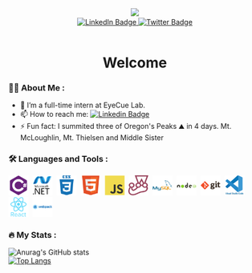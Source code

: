<div id="header" align="center">
  <img src="https://media.giphy.com/media/gjrYDwbjnK8x36xZIO/giphy.gif" width="200"/>
</div>
<div id="badges" align="center">
  <a href="https://www.linkedin.com/in/mark-mcconnell1/">
    <img src="https://img.shields.io/badge/LinkedIn-blue?style=for-the-badge&logo=linkedin&logoColor=white" alt="LinkedIn Badge"/>
  </a>
  <a href="https://twitter.com/MarksProgram">
    <img src="https://img.shields.io/badge/Twitter-blue?style=for-the-badge&logo=twitter&logoColor=white" alt="Twitter Badge"/>
  </a>
  <br><img src="https://komarev.com/ghpvc/?username=amarkmcconn&style=flat-square&color=blue" alt=""/>
</div>
<h1 align="center">
  Welcome
<!--   <img src="https://media.giphy.com/media/hvRJCLFzcasrR4ia7z/giphy.gif" width="5px"/> -->
</h1>

### 👨‍💻 About Me :
- :telescope: I’m a full-time intern at EyeCue Lab.
- 📫 How to reach me: [![Linkedin Badge](https://img.shields.io/badge/LinkedIn-blue?style=flat&logo=Linkedin&logoColor=white)](https://www.linkedin.com/in/mark-mcconnell1/)
- ⚡ Fun fact: I summited three of Oregon's Peaks ⛰️ in 4 days. Mt. McLoughlin, Mt. Thielsen and Middle Sister
### :hammer_and_wrench: Languages and Tools :
<div>
  <img src="https://github.com/devicons/devicon/blob/master/icons/csharp/csharp-plain.svg" title="C#" width="40" height="40"/>&nbsp;
  <img src="https://github.com/devicons/devicon/blob/master/icons/dot-net/dot-net-original-wordmark.svg" title"donNet" width="40" height="40"/>&nbsp;
  <img src="https://github.com/devicons/devicon/blob/master/icons/css3/css3-plain-wordmark.svg"  title="CSS3" alt="CSS" width="40" height="40"/>&nbsp;
  <img src="https://github.com/devicons/devicon/blob/master/icons/html5/html5-original.svg" title="HTML5" alt="HTML" width="40" height="40"/>&nbsp;
  <img src="https://github.com/devicons/devicon/blob/master/icons/javascript/javascript-original.svg" title="JavaScript" alt="JavaScript" width="40" height="40"/>&nbsp;
  <img src="https://github.com/devicons/devicon/blob/master/icons/jest/jest-plain.svg" title"Jest" width="40" height="40"/>&nbsp;
  <img src="https://github.com/devicons/devicon/blob/master/icons/mysql/mysql-original-wordmark.svg" title="MySQL"  alt="MySQL" width="40" height="40"/>&nbsp;
  <img src="https://github.com/devicons/devicon/blob/master/icons/nodejs/nodejs-original-wordmark.svg" title="NodeJS" alt="NodeJS" width="40" height="40"/>&nbsp;
  <img src="https://github.com/devicons/devicon/blob/master/icons/git/git-original-wordmark.svg" title="Git" **alt="Git" width="40" height="40"/>&nbsp;
  <img src="https://github.com/devicons/devicon/blob/master/icons/vscode/vscode-original-wordmark.svg" title="VsCode" width="40" height="40"/>&nbsp;
  <img src="https://github.com/devicons/devicon/blob/master/icons/react/react-original-wordmark.svg" title="React" alt="React" width="40" height="40"/>&nbsp;
  <img src="https://github.com/devicons/devicon/blob/master/icons/webpack/webpack-original-wordmark.svg" title="Webpack width="40" height="40"/>&nbsp;
</div>

### :fire: My Stats :
![Anurag's GitHub stats](https://github-readme-stats.vercel.app/api?username=amarkmcconn&show_icons=true&theme=dark)
<br>
[![Top Langs](https://github-readme-stats.vercel.app/api/top-langs/?username=amarkmcconn&layout=compact&show_icons=true&theme=dark)](https://github.com/anuraghazra/github-readme-stats)

<!--
**amarkmcconn/amarkmcconn** is a ✨ _special_ ✨ repository because its `README.md` (this file) appears on your GitHub profile.

Here are some ideas to get you started:

- 🔭 I’m currently working on ...
 ...
- 👯 I’m looking to collaborate on ...
- 🤔 I’m looking for help with ...
- 💬 Ask me about ...
 ...
- 😄 Pronouns: ...
 ...
-->
